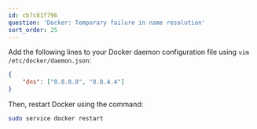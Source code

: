 ```yaml
---
id: cb7c81f796
question: 'Docker: Temporary failure in name resolution'
sort_order: 25
---
```



Add the following lines to your Docker daemon configuration file using `vim /etc/docker/daemon.json`:

```json
{
    "dns": ["8.8.8.8", "8.8.4.4"]
}
```

Then, restart Docker using the command:

```bash
sudo service docker restart
```